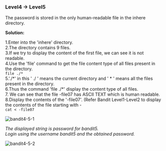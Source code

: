 ### Level4 -> Level5

The password is stored in the only human-readable file in the inhere directory.<br/>

<b>Solution:</b><br/>

<p>1.Enter into the 'inhere' directory.<br/>
2.The directory contains 9 files.<br/>
3.If we try to display the content of the first file, we can see it is not readable.<br/>
4.Use the 'file' command to get the file content type of all files present in the directory.<br/>
<code>file ./*</code><br/>
5.'./*' in this ' ./ ' means the current directory and ' * ' means all the files present in the directory.<br/>
6.Thus the command 'file ./*' display the content type of all files.<br/>
7. We can see that the file -file07 has ASCII TEXT which is human readable.<br/>
8.Display the contents of the '-file07'. (Refer Bandit Level1-Level2 to display the contents of the file starting with -<br/>
<code>cat < -file07 </code>

![bandit4-5-1](https://user-images.githubusercontent.com/88927842/178118332-09d6626b-8593-48ee-bb69-8b60f82c802a.png)

<i>The displayed string is password for bandit5.<br/>
Login using the username bandit5 and the obtained password.</i>


![bandit4-5-2](https://user-images.githubusercontent.com/88927842/178118336-d0e23284-807a-4e3a-a4f7-49f18521e3d0.png)

</p>